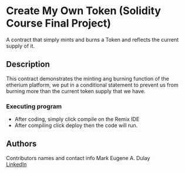# Create My Own Token (Solidity Course Final Project)

A contract that simply mints and burns a Token and reflects the current supply of it.

## Description

This contract demonstrates the minting ang burning function of the etherium platform, we put in a conditional statement to prevent us 
from burning more than the current token supply that we have.

### Executing program

* After coding, simply click compile on the Remix IDE
* After compiling click deploy then the code will run.

## Authors

Contributors names and contact info
Mark Eugene A. Dulay  
[LinkedIn](https://www.linkedin.com/in/mark-eugene-dulay-1943b0244/)

